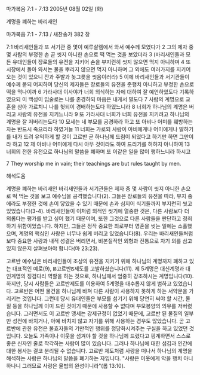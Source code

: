 마가복음 7:1 - 7:13 
2005년 08월 02일 (화)

계명을 폐하는 바리새인



마가복음 7:1 - 7:13 / 새찬송가 382 장


7:1 바리새인들과 또 서기관 중 몇이 예루살렘에서 와서 예수께 모였다가 2 그의 제자 중 몇 사람의 부정한 손 곧 씻지 아니한 손으로 떡 먹는 것을 보았더라 3 (바리새인들과 모든 유대인들이 장로들의 유전을 지키어 손을 부지런히 씻지 않으면 먹지 아니하며 4 또 시장에서 돌아 와서는 물을 뿌리지 않으면 먹지 아니하며 그 외에도 여러가지를 지키어 오는 것이 있으니 잔과 주발과 놋그릇을 씻음이러라) 5 이에 바리새인들과 서기관들이 예수께 묻되 어찌하여 당신의 제자들은 장로들의 유전을 준행치 아니하고 부정한 손으로 떡을 먹나이까 6 가라사대 이사야가 너희 외식하는 자에 대하여 잘 예언하였도다 기록하였으되 이 백성이 입술로는 나를 존경하되 마음은 내게서 멀도다 7 사람의 계명으로 교훈을 삼아 가르치니 나를 헛되이 경배하는도다 하였느니라 8 너희가 하나님의 계명은 버리고 사람의 유전을 지키느니라 9 또 가라사대 너희가 너희 유전을 지키려고 하나님의 계명을 잘 저버리는도다 10 모세는 네 부모를 공경하라 하고 또 아비나 어미를 훼방하는 자는 반드시 죽으리라 하였거늘 11 너희는 가로되 사람이 아비에게나 어미에게나 말하기를 내가 드려 유익하게 할 것이 고르반 곧 하나님께 드림이 되었다고 하기만 하면 그만이라 하고 12 제 아비나 어미에게 다시 아무 것이라도 하여 드리기를 허하지 아니하여 13 너희의 전한 유전으로 하나님의 말씀을 폐하며 또 이같은 일을 많이 행하느니라 하시고

7 They worship me in vain; their teachings are but rules taught by men.

해석도움





계명을 폐하는 바리새인
바리새인들과 서기관들은 제자 중 몇 사람이 씻지 아니한 손으로 떡 먹는 것을 보고 예수님을 공격했습니다(2). 그들은 장로들의 유전을 따라, 부지 중에라도 부정한 것에 손이 닿았을 수 있기 때문에 손과 심지어 식기들까지 부지런히 씻고 있었습니다(3-4). 바리새인들이 이처럼 외적인 씻기에 열중한 것은, 다른 사람보다 더 의롭다는 평가를 받고 싶어 했기 때문이며, 또한 그것으로 다른 사람들을 판단하고 정죄하기 위함이었습니다. 하지만, 그들은 정작 중요한 죄로부터 영혼을 씻는 일에는 소홀했으며, 계명의 핵심인 사랑은 너무나 쉽게 버리고 있었습니다(8). 우리는 바리새인들처럼 보다 중요한 사랑과 내적 성결은 버리면서, 비본질적인 외형과 전통으로 자기 의를 삼고 있지 않은지 살펴보아야 합니다(마 23:23).

고르반
예수님은 바리새인들이 조상의 유전을 지키기 위해 하나님의 계명까지 폐하고 있는 대표적인 예로(9), ꡐ고르반ꡑ제도를 고발하셨습니다(11). 제 5계명은 대신계명과 대인계명의 징검다리 역할을 하는 것으로, 하나님께서 엄중히 강조하시는 계명입니다(10). 하지만, 당시 사람들은 고르반제도를 이용하여 5계명을 대수롭지 않게 범하고 있었습니다. 고르반은 어떤 물건을 하나님께 바쳐 다른 사람이 사용하지 못하게 하는 서약문을 가리키는 것입니다. 그런데 당시 유대인들은 부모를 섬기기 위해 당연히 써야 할 시간, 물질 등을 하나님께 이미 드린 것이기 때문에 사용할 수 없다며 부모봉양의 의무를 저버렸습니다. 그러면서도 이 고르반 맹세는 강제규정이 없었기 때문에, 고르반 된 물질의 일부만 성전에 바치거나, 아예 바치지 않고 자기를 위해 사용하는 경우도 많았습니다. 곧 고르반에 관한 유전은 불효자들의 기만적인 행위를 정당화시켜주는 구실을 하고 있었던 것입니다. 오늘도 가족이나 이웃을 섬겨야 할 것을 하나님께 드렸다고 핑계하면서 스스로 좋은 신자인 줄로 착각하는 사람이 많이 있습니다. 그러나 하나님에 대한 섬김과 인간에 대한 봉사는 결코 분리될 수 없습니다. 고르반 제도처럼 사랑을 떠나서 하나님의 계명을 해석하는 사람은 하나님의 말씀을 폐기하는 자입니다. "사랑은 이웃에게 악을 행치 아니하나니 그러므로 사랑은 율법의 완성이니라"(롬 13:10).